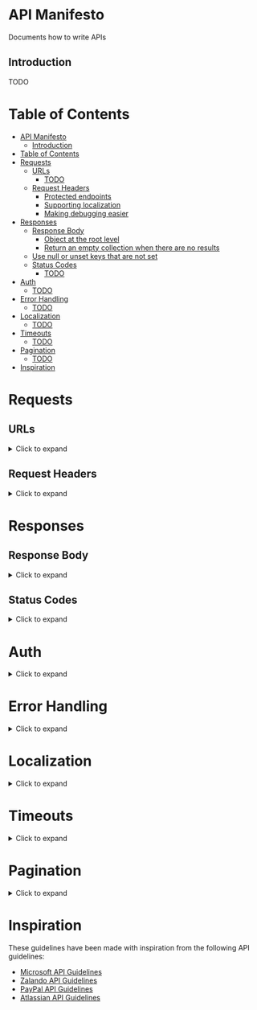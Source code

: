 <!--
Table of contents created by [gh-md-toc](https://github.com/ekalinin/github-markdown-toc)

use the following command: `gh-md-toc README.md | grep -v g-emoji` to filter out lines with emoji
-->

<!--
New section template:

## Section
<details>
<summary>Click to expand</summary>

### TODO

#### ✅

#### ⛔️

</details>
-->

# API Manifesto
Documents how to write APIs

## Introduction

TODO

Table of Contents
=================

   * [API Manifesto](#api-manifesto)
      * [Introduction](#introduction)
   * [Table of Contents](#table-of-contents)
   * [Requests](#requests)
      * [URLs](#urls)
         * [TODO](#todo)
      * [Request Headers](#request-headers)
         * [Protected endpoints](#protected-endpoints)
         * [Supporting localization](#supporting-localization)
         * [Making debugging easier](#making-debugging-easier)
   * [Responses](#responses)
      * [Response Body](#response-body)
         * [Object at the root level](#object-at-the-root-level)
         * [Return an empty collection when there are no results](#return-an-empty-collection-when-there-are-no-results)
      * [Use null or unset keys that are not set](#use-null-or-unset-keys-that-are-not-set)
      * [Status Codes](#status-codes)
         * [TODO](#todo-1)
   * [Auth](#auth)
      * [TODO](#todo-2)
   * [Error Handling](#error-handling)
      * [TODO](#todo-3)
   * [Localization](#localization)
      * [TODO](#todo-4)
   * [Timeouts](#timeouts)
      * [TODO](#todo-5)
   * [Pagination](#pagination)
      * [TODO](#todo-6)
   * [Inspiration](#inspiration)
   
# Requests

## URLs
<details>
<summary>Click to expand</summary>

### TODO

#### ✅

#### ⛔️

</details>

## Request Headers
<details>
<summary>Click to expand</summary>

### Protected endpoints

Use the `Authorization` header to consume protected endpoints. See the [Auth](#auth) section for more information on how to handle authorization and authentication.

#### ✅

Use `Authorization` to authorize:

```bash
Authorization = "Basic QWxhZGRpbjpPcGVuU2VzYW1l"
```

#### ⛔️

Avoid using custom headers for authorization:

```bash
UserToken = "QWxhZGRpbjpPcGVuU2VzYW1l"
```

### Supporting localization

In order to support localization now and in the future, the `Accept-Language` should be used to indicate the client's language towards the API. 

#### ✅

Use [ISO 639-1](http://www.loc.gov/standards/iso639-2/php/code_list.php) codes to indicate the preferred language of the response.

```bash
Accept-Language = da
```

Use a prioritized list of languages to influence the fallback language:

```bash
Accept-Language = da, en
```

#### ⛔️

Avoid using other standards than ISO 639-1 for specifying the preferred language:

```bash
Accept-Language = danish
```

### Making debugging easier

Use headers to give the API information about the consumer to ease debugging. There's no industry standard, so feel free to make your own convention, just remember to use it consistently.

#### ✅

```bash
Client-Meta-Information = iOS;staging;v1.2;iOS12;iPhone13
```

See [N-Meta](https://github.com/nodes-vapor/n-meta) for inspiration on how to do this.
</details>

# Responses

## Response Body
<details>
<summary>Click to expand</summary>

### Object at the root level

A body should always return an object at the root level. This enables including additional data about the response such as metadata separate from the object(s). We recommend using `data` for successful requests with meaningful response data and `error` for unsuccessful requests with error data being returned.

#### ✅

Returning a collection should be encapsulated in a key:

```json
{
    "data": [
        {
            "username": "..."
        },
        {
            "username": "..."
        }
    ]
}
```

Returning an object (e.g. a user) should also use the `data` key:

```json
{
    "data": {
        "username": "..."
    }
}
```

Returning an error should use the `error` key:

```json
{
    "error": {
        "description": "..."
    }
}
```

Please see the [error section](#errors) for more information.

#### ⛔️

Avoid returning collections at the top level in the response:

```json
[
    {
        "email": "..."
    },
    {
        "email": "..."
    }
]
```

Avoid returning data that are not encapsulated in a root key (`data` or `error`):

```json
{
    "error": true,
    "description": "..."
}
```

### Return an empty collection when there are no results

To make it easier for the API consumer, return HTTP status code `200` with an empty collection instead of e.g. `204` with no body.

#### ✅

Combine HTTP status code `200` with empty collections:

```json
{
    "data": []
}
```

#### ⛔️

Avoid using HTTP status code `204` for empty collections.

## Use `null` or unset keys that are not set

To make the API explicit and to make it easier for the consumer, always return keys without values as `null` or unset them.

#### ✅

Return a value as `null`:

```json
{
    "data": {
        "email": null,
        "name": "..."
    }
}
```

Unset a key without a value:

```json
{
    "data": {
        "name": "..."
    }
}
```

#### ⛔️

Avoid including a key without a meaningful value:

```json
{
    "data": {
        "name": ""
    }
}
```
</details>

## Status Codes
<details>
<summary>Click to expand</summary>

### TODO

#### ✅

#### ⛔️

</details>

# Auth

<details>
<summary>Click to expand</summary>

## TODO

### ✅

### ⛔️

</details>

# Error Handling

<details>
<summary>Click to expand</summary>

## TODO

### ✅

### ⛔️

</details>

# Localization

<details>
<summary>Click to expand</summary>

## TODO

### ✅

### ⛔️

</details>

# Timeouts

<details>
<summary>Click to expand</summary>

## TODO

### ✅

### ⛔️

</details>

# Pagination

<details>
<summary>Click to expand</summary>

## TODO

### ✅

### ⛔️

</details>

# Inspiration

These guidelines have been made with inspiration from the following API guidelines:

- [Microsoft API Guidelines](https://github.com/microsoft/api-guidelines/blob/vNext/Guidelines.md)
- [Zalando API Guidelines](https://opensource.zalando.com/restful-api-guidelines/)
- [PayPal API Guidelines](https://github.com/paypal/api-standards/blob/master/api-style-guide.md)
- [Atlassian API Guidelines](https://developer.atlassian.com/server/framework/atlassian-sdk/atlassian-rest-api-design-guidelines-version-1/)